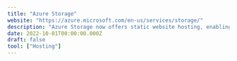 ```yaml
---
title: "Azure Storage"
website: "https://azure.microsoft.com/en-us/services/storage/"
description: "Azure Storage now offers static website hosting, enabling you to deploy cost-effective and scalable modern web applications."
date: 2022-10-01T00:00:00.000Z
draft: false
tool: ["Hosting"]
---
```

